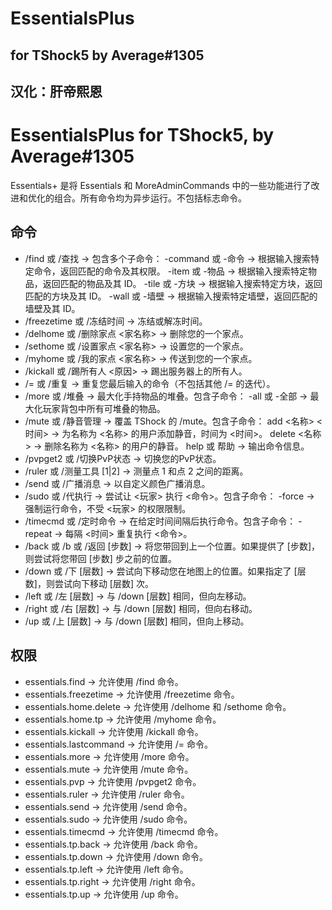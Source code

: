 # EssentialsPlus
## for TShock5 by Average#1305
## 汉化：肝帝熙恩
# EssentialsPlus for TShock5, by Average#1305

Essentials+ 是将 Essentials 和 MoreAdminCommands 中的一些功能进行了改进和优化的组合。所有命令均为异步运行。不包括标志命令。

## 命令 ##

- /find 或 /查找 -> 包含多个子命令：
    -command 或 -命令 -> 根据输入搜索特定命令，返回匹配的命令及其权限。
    -item 或 -物品 -> 根据输入搜索特定物品，返回匹配的物品及其 ID。
    -tile 或 -方块 -> 根据输入搜索特定方块，返回匹配的方块及其 ID。
    -wall 或 -墙壁 -> 根据输入搜索特定墙壁，返回匹配的墙壁及其 ID。
- /freezetime 或 /冻结时间 -> 冻结或解冻时间。
- /delhome 或 /删除家点 <家名称> -> 删除您的一个家点。
- /sethome 或 /设置家点 <家名称> -> 设置您的一个家点。
- /myhome 或 /我的家点 <家名称> -> 传送到您的一个家点。
- /kickall 或 /踢所有人 <原因> -> 踢出服务器上的所有人。
- /= 或 /重复 -> 重复您最后输入的命令（不包括其他 /= 的迭代）。
- /more 或 /堆叠 -> 最大化手持物品的堆叠。包含子命令：
    -all 或 -全部 -> 最大化玩家背包中所有可堆叠的物品。
- /mute 或 /静音管理 -> 覆盖 TShock 的 /mute。包含子命令：
    add <名称> <时间> -> 为名称为 <名称> 的用户添加静音，时间为 <时间>。
    delete <名称> -> 删除名称为 <名称> 的用户的静音。
    help 或 帮助 -> 输出命令信息。
- /pvpget2 或 /切换PvP状态 -> 切换您的PvP状态。
- /ruler 或 /测量工具 [1|2] -> 测量点 1 和点 2 之间的距离。
- /send 或 /广播消息 -> 以自定义颜色广播消息。
- /sudo 或 /代执行 -> 尝试让 <玩家> 执行 <命令>。包含子命令：
    -force -> 强制运行命令，不受 <玩家> 的权限限制。
- /timecmd 或 /定时命令 -> 在给定时间间隔后执行命令。包含子命令：
    -repeat -> 每隔 <时间> 重复执行 <命令>。
- /back 或 /b 或 /返回 [步数] -> 将您带回到上一个位置。如果提供了 [步数]，则尝试将您带回 [步数] 步之前的位置。
- /down 或 /下 [层数] -> 尝试向下移动您在地图上的位置。如果指定了 [层数]，则尝试向下移动 [层数] 次。
- /left 或 /左 [层数] -> 与 /down [层数] 相同，但向左移动。
- /right 或 /右 [层数] -> 与 /down [层数] 相同，但向右移动。
- /up 或 /上 [层数] -> 与 /down [层数] 相同，但向上移动。


## 权限 ##

- essentials.find -> 允许使用 /find 命令。
- essentials.freezetime -> 允许使用 /freezetime 命令。
- essentials.home.delete -> 允许使用 /delhome 和 /sethome 命令。
- essentials.home.tp -> 允许使用 /myhome 命令。
- essentials.kickall -> 允许使用 /kickall 命令。
- essentials.lastcommand -> 允许使用 /= 命令。
- essentials.more -> 允许使用 /more 命令。
- essentials.mute -> 允许使用 /mute 命令。
- essentials.pvp -> 允许使用 /pvpget2 命令。
- essentials.ruler -> 允许使用 /ruler 命令。
- essentials.send -> 允许使用 /send 命令。
- essentials.sudo -> 允许使用 /sudo 命令。
- essentials.timecmd -> 允许使用 /timecmd 命令。
- essentials.tp.back -> 允许使用 /back 命令。
- essentials.tp.down -> 允许使用 /down 命令。
- essentials.tp.left -> 允许使用 /left 命令。
- essentials.tp.right -> 允许使用 /right 命令。
- essentials.tp.up -> 允许使用 /up 命令。

